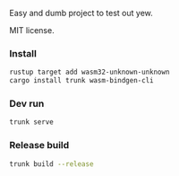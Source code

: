 Easy and dumb project to test out yew.

MIT license.

### Install
```bash
rustup target add wasm32-unknown-unknown
cargo install trunk wasm-bindgen-cli
```

### Dev run
```bash
trunk serve
```

### Release build
```bash
trunk build --release
```